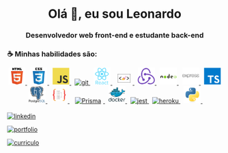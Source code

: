 <h1 align="center">Olá 👋, eu sou Leonardo</h1>
<h3 align="center">Desenvolvedor web front-end e estudante back-end</h3>

<p align="left">
</p>

<h3 align="left">☕️ Minhas habilidades são:</h3>

<p align="center"> 
    
<a href="https://www.w3.org/html/" target="_blank" rel="noreferrer"> 
<img src="https://raw.githubusercontent.com/devicons/devicon/master/icons/html5/html5-original-wordmark.svg" alt="html5" width="40" height="40"/>
</a> &nbsp;
    
<a href="https://www.w3schools.com/css/" target="_blank" rel="noreferrer"> 
<img src="https://raw.githubusercontent.com/devicons/devicon/master/icons/css3/css3-original-wordmark.svg" alt="css3" width="40" height="40"/> 
</a> &nbsp;
    
<a href="https://developer.mozilla.org/en-US/docs/Web/JavaScript" target="_blank" rel="noreferrer"> 
<img src="https://raw.githubusercontent.com/devicons/devicon/master/icons/javascript/javascript-original.svg" alt="javascript" width="40" height="40"/>
</a> &nbsp;
    
<a href="https://git-scm.com/" target="_blank" rel="noreferrer"> 
<img src="https://www.vectorlogo.zone/logos/git-scm/git-scm-icon.svg" alt="git" width="40" height="40"/> 
</a> &nbsp;

<a href="https://reactjs.org/" target="_blank" rel="noreferrer">
<img src="https://raw.githubusercontent.com/devicons/devicon/master/icons/react/react-original-wordmark.svg" alt="react" width="40" height="40"/>
</a> &nbsp;

<a href="https://styled-components.com/" alt="Styled-components" target="_blank">
<img src="./stlyedc.png" alt="Styled Components" style="width: 30px; margin: 5px;"/>
</a>&nbsp;
    
<a href="https://redux.js.org" target="_blank" rel="noreferrer"> 
<img src="https://raw.githubusercontent.com/devicons/devicon/master/icons/redux/redux-original.svg" alt="redux" width="40" height="40"/>
</a> &nbsp;
    
<a href="https://nodejs.org" target="_blank" rel="noreferrer"> 
<img src="https://raw.githubusercontent.com/devicons/devicon/master/icons/nodejs/nodejs-original-wordmark.svg" alt="nodejs" width="40" height="40"/>
</a> &nbsp;    
   
<a href="https://expressjs.com" target="_blank" rel="noreferrer"> 
<img src="https://raw.githubusercontent.com/devicons/devicon/master/icons/express/express-original-wordmark.svg" alt="express" width="40" height="40"/> </a> &nbsp;  
    
<a href="https://www.typescriptlang.org/" target="_blank" rel="noreferrer"> 
<img src="https://raw.githubusercontent.com/devicons/devicon/master/icons/typescript/typescript-original.svg" alt="typescript" width="40" height="40"/>
</a> &nbsp;    
    
<a href="https://www.postgresql.org" target="_blank" rel="noreferrer"> 
<img src="https://raw.githubusercontent.com/devicons/devicon/master/icons/postgresql/postgresql-original-wordmark.svg" alt="postgresql" width="40" height="40"/>   
</a> &nbsp;
    
<a href="https://typeorm.io/" alt="TypeORM" target="_blank">
<img src="./orm.png" alt="TypeORM" style="width: 30px; margin: 5px;"/>
</a>&nbsp;    
    
<a href="https://www.prisma.io/" alt="Prisma" target="_blank">
<img src="https://www.freelogovectors.net/wp-content/uploads/2022/01/prisma_logo-freelogovectors.net_.png" alt="Prisma" style="width: 30px; margin: 5px;"/>
</a>&nbsp;    
        
<a href="https://www.docker.com/" target="_blank" rel="noreferrer"> 
<img src="https://raw.githubusercontent.com/devicons/devicon/master/icons/docker/docker-original-wordmark.svg" alt="docker" width="40" height="40"/> 
</a> &nbsp;   
    
<a href="https://jestjs.io" target="_blank" rel="noreferrer">
<img src="https://www.vectorlogo.zone/logos/jestjsio/jestjsio-icon.svg" alt="jest" width="40" height="40"/>
</a> &nbsp;
    
    
<a href="https://heroku.com" target="_blank" rel="noreferrer"> 
<img src="https://www.vectorlogo.zone/logos/heroku/heroku-icon.svg" alt="heroku" width="40" height="40"/> 
</a> &nbsp;    
    
    
<a href="https://www.python.org" target="_blank" rel="noreferrer">
<img src="https://raw.githubusercontent.com/devicons/devicon/master/icons/python/python-original.svg" alt="python" width="40" height="40"/> 
</a> &nbsp;     

</p>


<a href="https://www.linkedin.com/in/leonardo-marchioro/" alt="Linkedin" >   
    
![linkedin](https://img.shields.io/badge/Linkedin-0A66C2?style=for-the-badge&logo=Linkedin&logoColor=white)
</a>
<a href="https://portifolio-marchioro.vercel.app/" alt="Portfolio" target="_blank" > 
    
![portfolio](https://img.shields.io/badge/portfolio-pink?style=for-the-badge&logo=portfolio&logoColor=white) 
</a>
<a href="https://docs.google.com/document/d/1dQY83Ov6R0esQu-IniqmNhrBFRMqTWmK_EuLUor3npY/edit?usp=sharing" alt="Curriculo" >
    
![curriculo](https://img.shields.io/badge/Curriculo-F40D12?style=for-the-badge&logo=curriculo&logoColor=white)
</a>

